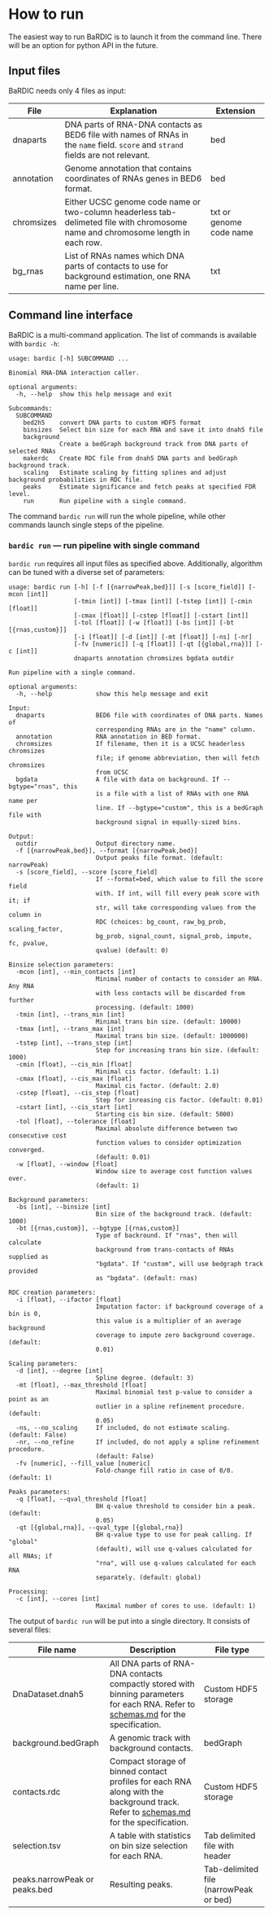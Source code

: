 # How to run

The easiest way to run BaRDIC is to launch it from the command line. There will be an option for python API in the future.

## Input files

BaRDIC needs only 4 files as input:

|File|Explanation|Extension|
|-|-|-|
|dnaparts|DNA parts of RNA-DNA contacts as BED6 file with names of RNAs in the `name` field. `score` and `strand` fields are not relevant.|bed|
|annotation|Genome annotation that contains coordinates of RNAs genes in BED6 format.|bed|
|chromsizes|Either UCSC genome code name or two-column headerless tab-delimeted file with chromosome name and chromosome length in each row.|txt or genome code name|
|bg_rnas|List of RNAs names which DNA parts of contacts to use for background estimation, one RNA name per line.|txt|

## Command line interface

BaRDIC is a multi-command application. The list of commands is available with `bardic -h`:

```{bash}
usage: bardic [-h] SUBCOMMAND ...

Binomial RNA-DNA interaction caller.

optional arguments:
  -h, --help  show this help message and exit

Subcommands:
  SUBCOMMAND
    bed2h5    convert DNA parts to custom HDF5 format
    binsizes  Select bin size for each RNA and save it into dnah5 file
    background
              Create a bedGraph background track from DNA parts of selected RNAs
    makerdc   Create RDC file from dnah5 DNA parts and bedGraph background track.
    scaling   Estimate scaling by fitting splines and adjust background probabilities in RDC file.
    peaks     Estimate significance and fetch peaks at specified FDR level.
    run       Run pipeline with a single command.
```

The command `bardic run` will run the whole pipeline, while other commands launch single steps of the pipeline. 

### `bardic run` &mdash; run pipeline with single command

`bardic run` requires all input files as specified above. Additionally, algorithm can be tuned with a diverse set of parameters:

```{bash}
usage: bardic run [-h] [-f [{narrowPeak,bed}]] [-s [score_field]] [-mcon [int]]
                  [-tmin [int]] [-tmax [int]] [-tstep [int]] [-cmin [float]]
                  [-cmax [float]] [-cstep [float]] [-cstart [int]]
                  [-tol [float]] [-w [float]] [-bs [int]] [-bt [{rnas,custom}]]
                  [-i [float]] [-d [int]] [-mt [float]] [-ns] [-nr]
                  [-fv [numeric]] [-q [float]] [-qt [{global,rna}]] [-c [int]]
                  dnaparts annotation chromsizes bgdata outdir

Run pipeline with a single command.

optional arguments:
  -h, --help            show this help message and exit

Input:
  dnaparts              BED6 file with coordinates of DNA parts. Names of
                        corresponding RNAs are in the "name" column.
  annotation            RNA annotation in BED format.
  chromsizes            If filename, then it is a UCSC headerless chromsizes
                        file; if genome abbreviation, then will fetch chromsizes
                        from UCSC
  bgdata                A file with data on background. If --bgtype="rnas", this
                        is a file with a list of RNAs with one RNA name per
                        line. If --bgtype="custom", this is a bedGraph file with
                        background signal in equally-sized bins.

Output:
  outdir                Output directory name.
  -f [{narrowPeak,bed}], --format [{narrowPeak,bed}]
                        Output peaks file format. (default: narrowPeak)
  -s [score_field], --score [score_field]
                        If --format=bed, which value to fill the score field
                        with. If int, will fill every peak score with it; if
                        str, will take corresponding values from the column in
                        RDC (choices: bg_count, raw_bg_prob, scaling_factor,
                        bg_prob, signal_count, signal_prob, impute, fc, pvalue,
                        qvalue) (default: 0)

Binsize selection parameters:
  -mcon [int], --min_contacts [int]
                        Minimal number of contacts to consider an RNA. Any RNA
                        with less contacts will be discarded from further
                        processing. (default: 1000)
  -tmin [int], --trans_min [int]
                        Minimal trans bin size. (default: 10000)
  -tmax [int], --trans_max [int]
                        Maximal trans bin size. (default: 1000000)
  -tstep [int], --trans_step [int]
                        Step for increasing trans bin size. (default: 1000)
  -cmin [float], --cis_min [float]
                        Minimal cis factor. (default: 1.1)
  -cmax [float], --cis_max [float]
                        Maximal cis factor. (default: 2.0)
  -cstep [float], --cis_step [float]
                        Step for inreasing cis factor. (default: 0.01)
  -cstart [int], --cis_start [int]
                        Starting cis bin size. (default: 5000)
  -tol [float], --tolerance [float]
                        Maximal absolute difference between two consecutive cost
                        function values to consider optimization converged.
                        (default: 0.01)
  -w [float], --window [float]
                        Window size to average cost function values over.
                        (default: 1)

Background parameters:
  -bs [int], --binsize [int]
                        Bin size of the background track. (default: 1000)
  -bt [{rnas,custom}], --bgtype [{rnas,custom}]
                        Type of backround. If "rnas", then will calculate
                        background from trans-contacts of RNAs supplied as
                        "bgdata". If "custom", will use bedgraph track provided
                        as "bgdata". (default: rnas)

RDC creation parameters:
  -i [float], --ifactor [float]
                        Imputation factor: if background coverage of a bin is 0,
                        this value is a multiplier of an average background
                        coverage to impute zero background coverage. (default:
                        0.01)

Scaling parameters:
  -d [int], --degree [int]
                        Spline degree. (default: 3)
  -mt [float], --max_threshold [float]
                        Maximal binomial test p-value to consider a point as an
                        outlier in a spline refinement procedure. (default:
                        0.05)
  -ns, --no_scaling     If included, do not estimate scaling. (default: False)
  -nr, --no_refine      If included, do not apply a spline refinement procedure.
                        (default: False)
  -fv [numeric], --fill_value [numeric]
                        Fold-change fill ratio in case of 0/0. (default: 1)

Peaks parameters:
  -q [float], --qval_threshold [float]
                        BH q-value threshold to consider bin a peak. (default:
                        0.05)
  -qt [{global,rna}], --qval_type [{global,rna}]
                        BH q-value type to use for peak calling. If "global"
                        (default), will use q-values calculated for all RNAs; if
                        "rna", will use q-values calculated for each RNA
                        separately. (default: global)

Processing:
  -c [int], --cores [int]
                        Maximal number of cores to use. (default: 1)
```

The output of `bardic run` will be put into a single directory. It consists of several files:

|File name|Description|File type|
|-|-|-|
|DnaDataset.dnah5|All DNA parts of RNA-DNA contacts compactly stored with binning parameters for each RNA. Refer to [schemas.md](./schemas.md) for the specification.|Custom HDF5 storage|
|background.bedGraph|A genomic track with background contacts.|bedGraph|
|contacts.rdc|Compact storage of binned contact profiles for each RNA along with the background track. Refer to [schemas.md](./schemas.md) for the specification.|Custom HDF5 storage|
|selection.tsv|A table with statistics on bin size selection for each RNA.|Tab delimited file with header|
|peaks.narrowPeak or peaks.bed|Resulting peaks.|Tab-delimited file (narrowPeak or bed)|